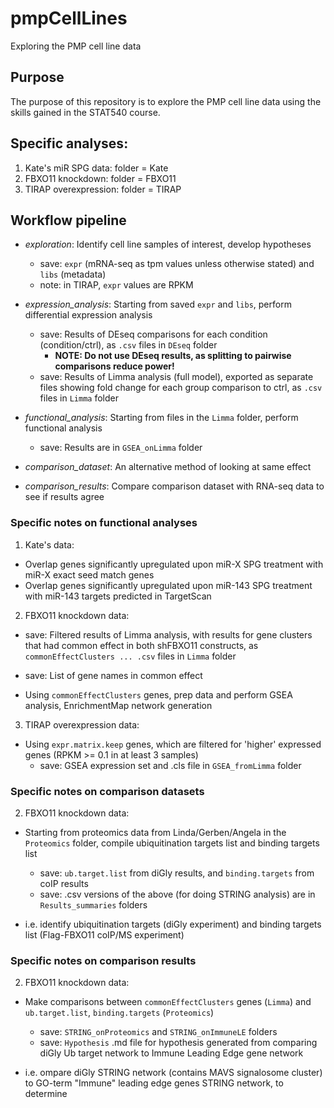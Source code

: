 # pmpCellLines  
Exploring the PMP cell line data  

## Purpose  
The purpose of this repository is to explore the PMP cell line data using the skills gained in the STAT540 course.  

## Specific analyses:

1. Kate's miR SPG data: folder = Kate
2. FBXO11 knockdown: folder = FBXO11
3. TIRAP overexpression: folder = TIRAP


## Workflow pipeline
* _exploration_: Identify cell line samples of interest, develop hypotheses 
    - save: `expr` (mRNA-seq as tpm values unless otherwise stated) and `libs` (metadata)  
    - note: in TIRAP, `expr` values are RPKM  

* _expression_analysis_: Starting from saved `expr` and `libs`, perform differential expression analysis  
    - save: Results of DEseq comparisons for each condition (condition/ctrl), as `.csv` files in `DEseq` folder  
        - __NOTE: Do not use DEseq results, as splitting to pairwise comparisons reduce power!__
    - save: Results of Limma analysis (full model), exported as separate files showing fold change for each group comparison to ctrl, as `.csv` files in `Limma` folder  
    
* _functional_analysis_: Starting from files in the `Limma` folder, perform functional analysis  
    - save: Results are in `GSEA_onLimma` folder  

* _comparison_dataset_: An alternative method of looking at same effect  
    
* _comparison_results_: Compare comparison dataset with RNA-seq data to see if results agree  
    



### Specific notes on functional analyses  
1. Kate's data:

* Overlap genes significantly upregulated upon miR-X SPG treatment with  miR-X exact seed match genes  
* Overlap genes significantly upregulated upon miR-143 SPG treatment with miR-143 targets predicted in TargetScan 


2. FBXO11 knockdown data:

  * save: Filtered results of Limma analysis, with results for gene clusters that had common effect in both shFBXO11 constructs, as `commonEffectClusters ... .csv` files in `Limma` folder
  * save: List of gene names in common effect

* Using `commonEffectClusters` genes, prep data and perform GSEA analysis, EnrichmentMap network generation

3.  TIRAP overexpression data:

* Using `expr.matrix.keep` genes, which are filtered for 'higher' expressed genes (RPKM >= 0.1 in at least 3 samples)  
  * save: GSEA expression set and .cls file in `GSEA_fromLimma` folder  

### Specific notes on comparison datasets 
2.  FBXO11 knockdown data:

* Starting from proteomics data from Linda/Gerben/Angela in the `Proteomics` folder, compile ubiquitination targets list and binding targets list
  * save: `ub.target.list` from diGly results, and `binding.targets` from coIP results
  * save: .csv versions of the above (for doing STRING analysis) are in `Results_summaries` folders

* i.e. identify ubiquitination targets (diGly experiment) and binding targets list (Flag-FBXO11 coIP/MS experiment)

### Specific notes on comparison results  
2.  FBXO11 knockdown data:

* Make comparisons between `commonEffectClusters` genes (`Limma`) and `ub.target.list`, `binding.targets` (`Proteomics`)
  * save: `STRING_onProteomics` and `STRING_onImmuneLE` folders
  * save: `Hypothesis` .md file for hypothesis generated from comparing diGly Ub target network to Immune Leading Edge gene network  

* i.e. ompare diGly STRING network (contains MAVS signalosome cluster) to GO-term "Immune" leading edge genes STRING network, to determine

